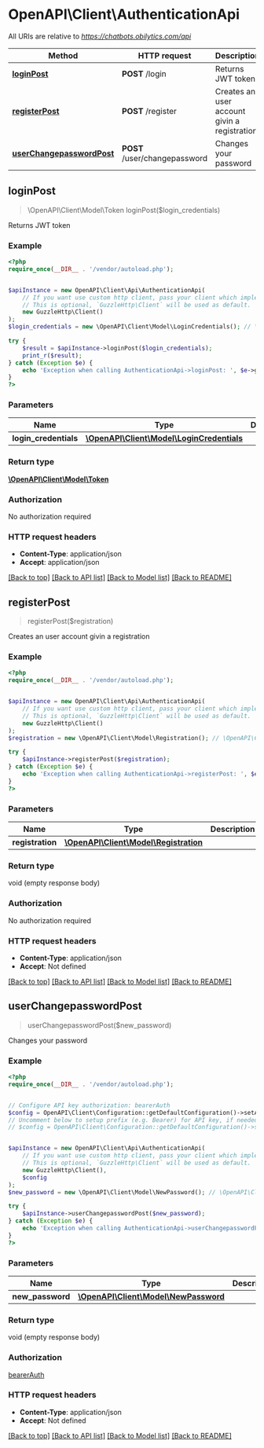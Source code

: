 # OpenAPI\Client\AuthenticationApi

All URIs are relative to *https://chatbots.obilytics.com/api*

Method | HTTP request | Description
------------- | ------------- | -------------
[**loginPost**](AuthenticationApi.md#loginPost) | **POST** /login | Returns JWT token
[**registerPost**](AuthenticationApi.md#registerPost) | **POST** /register | Creates an user account givin a registration
[**userChangepasswordPost**](AuthenticationApi.md#userChangepasswordPost) | **POST** /user/changepassword | Changes your password



## loginPost

> \OpenAPI\Client\Model\Token loginPost($login_credentials)

Returns JWT token

### Example

```php
<?php
require_once(__DIR__ . '/vendor/autoload.php');


$apiInstance = new OpenAPI\Client\Api\AuthenticationApi(
    // If you want use custom http client, pass your client which implements `GuzzleHttp\ClientInterface`.
    // This is optional, `GuzzleHttp\Client` will be used as default.
    new GuzzleHttp\Client()
);
$login_credentials = new \OpenAPI\Client\Model\LoginCredentials(); // \OpenAPI\Client\Model\LoginCredentials | 

try {
    $result = $apiInstance->loginPost($login_credentials);
    print_r($result);
} catch (Exception $e) {
    echo 'Exception when calling AuthenticationApi->loginPost: ', $e->getMessage(), PHP_EOL;
}
?>
```

### Parameters


Name | Type | Description  | Notes
------------- | ------------- | ------------- | -------------
 **login_credentials** | [**\OpenAPI\Client\Model\LoginCredentials**](../Model/LoginCredentials.md)|  |

### Return type

[**\OpenAPI\Client\Model\Token**](../Model/Token.md)

### Authorization

No authorization required

### HTTP request headers

- **Content-Type**: application/json
- **Accept**: application/json

[[Back to top]](#) [[Back to API list]](../../README.md#documentation-for-api-endpoints)
[[Back to Model list]](../../README.md#documentation-for-models)
[[Back to README]](../../README.md)


## registerPost

> registerPost($registration)

Creates an user account givin a registration

### Example

```php
<?php
require_once(__DIR__ . '/vendor/autoload.php');


$apiInstance = new OpenAPI\Client\Api\AuthenticationApi(
    // If you want use custom http client, pass your client which implements `GuzzleHttp\ClientInterface`.
    // This is optional, `GuzzleHttp\Client` will be used as default.
    new GuzzleHttp\Client()
);
$registration = new \OpenAPI\Client\Model\Registration(); // \OpenAPI\Client\Model\Registration | 

try {
    $apiInstance->registerPost($registration);
} catch (Exception $e) {
    echo 'Exception when calling AuthenticationApi->registerPost: ', $e->getMessage(), PHP_EOL;
}
?>
```

### Parameters


Name | Type | Description  | Notes
------------- | ------------- | ------------- | -------------
 **registration** | [**\OpenAPI\Client\Model\Registration**](../Model/Registration.md)|  |

### Return type

void (empty response body)

### Authorization

No authorization required

### HTTP request headers

- **Content-Type**: application/json
- **Accept**: Not defined

[[Back to top]](#) [[Back to API list]](../../README.md#documentation-for-api-endpoints)
[[Back to Model list]](../../README.md#documentation-for-models)
[[Back to README]](../../README.md)


## userChangepasswordPost

> userChangepasswordPost($new_password)

Changes your password

### Example

```php
<?php
require_once(__DIR__ . '/vendor/autoload.php');


// Configure API key authorization: bearerAuth
$config = OpenAPI\Client\Configuration::getDefaultConfiguration()->setApiKey('Authorization', 'YOUR_API_KEY');
// Uncomment below to setup prefix (e.g. Bearer) for API key, if needed
// $config = OpenAPI\Client\Configuration::getDefaultConfiguration()->setApiKeyPrefix('Authorization', 'Bearer');


$apiInstance = new OpenAPI\Client\Api\AuthenticationApi(
    // If you want use custom http client, pass your client which implements `GuzzleHttp\ClientInterface`.
    // This is optional, `GuzzleHttp\Client` will be used as default.
    new GuzzleHttp\Client(),
    $config
);
$new_password = new \OpenAPI\Client\Model\NewPassword(); // \OpenAPI\Client\Model\NewPassword | 

try {
    $apiInstance->userChangepasswordPost($new_password);
} catch (Exception $e) {
    echo 'Exception when calling AuthenticationApi->userChangepasswordPost: ', $e->getMessage(), PHP_EOL;
}
?>
```

### Parameters


Name | Type | Description  | Notes
------------- | ------------- | ------------- | -------------
 **new_password** | [**\OpenAPI\Client\Model\NewPassword**](../Model/NewPassword.md)|  |

### Return type

void (empty response body)

### Authorization

[bearerAuth](../../README.md#bearerAuth)

### HTTP request headers

- **Content-Type**: application/json
- **Accept**: Not defined

[[Back to top]](#) [[Back to API list]](../../README.md#documentation-for-api-endpoints)
[[Back to Model list]](../../README.md#documentation-for-models)
[[Back to README]](../../README.md)

